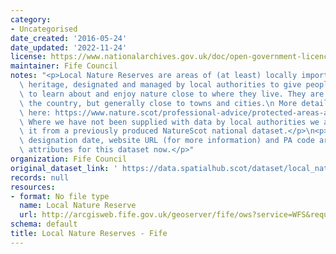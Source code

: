 ```yaml
---
category:
- Uncategorised
date_created: '2016-05-24'
date_updated: '2022-11-24'
license: https://www.nationalarchives.gov.uk/doc/open-government-licence/version/3/
maintainer: Fife Council
notes: "<p>Local Nature Reserves are areas of (at least) locally important natural\
  \ heritage, designated and managed by local authorities to give people better opportunities\
  \ to learn about and enjoy nature close to where they live. They are found across\
  \ the country, but generally close to towns and cities.\n More details are available\
  \ here: https://www.nature.scot/professional-advice/protected-areas-and-species/protected-areas/local-designations/local-nature-reserves\n\
  \ Where we have not been supplied with data by local authorities we are extracting\
  \ it from a previously produced NatureScot national dataset.</p>\n<p>Site name,\
  \ designation date, website URL (for more information) and PA code are all mandatory\
  \ attributes for this dataset now.</p>"
organization: Fife Council
original_dataset_link: ' https://data.spatialhub.scot/dataset/local_nature_reserves-fi'
records: null
resources:
- format: No file type
  name: Local Nature Reserve
  url: http://arcgisweb.fife.gov.uk/geoserver/fife/ows?service=WFS&request=GetFeature&typeName=fife:LOCAL_NATURE_RESERVE
schema: default
title: Local Nature Reserves - Fife
---
```

